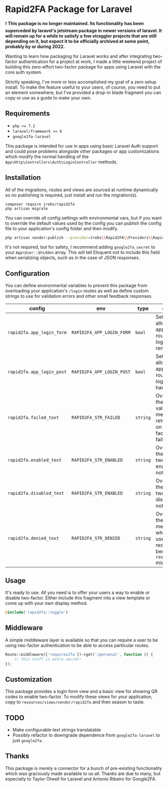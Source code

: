 # Rapid2FA Package for Laravel

:exclamation: **This package is no longer maintained. Its functionality
has been superceded by laravel's jetstream package in newer versions of
laravel. It will remain up for a while to satisfy a few straggler projects
that are still depending on it, but expect it to be officially archived
at some point, probably by or during 2022.**

Wanting to learn how packaging for Laravel works and after integrating
two-factor authentication for a project at work, I made a little weekend
project of building this zero-effort two-factor package for apps using
Laravel with the core auth system.

Strictly speaking, I've more or less accomplished my goal of a zero setup
install. To make the feature useful to your users, of course, you need to
put an element somewhere, but I've provided a drop-in blade fragment you
can copy or use as a guide to make your own.

## Requirements
* `php >= 7.2`
* `laravel/framework >= 6`
* `google2fa-laravel`

This package is intended for use in apps using basic Laravel Auth support
and could pose problems alongside other packages or app customizations which
modify the normal handling of the `App\Http\Controllers\Auth\LoginController`
methods.


##  Installation
All of the migrations, routes and views are sourced at runtime dynamically
so no publishing is required, just install and run the migration(s).
```
composer require jrebs/rapid2fa
php artisan migrate
```
You can override all config settings with environmental vars, but if you
want to override the default values used by the config you can publish the
config file to your application's config folder and then modify.
```sh
php artisan vendor:publish --provider=Jrebs\\Rapid2FA\\Providers\\Rapid2FAServiceProvider
```
It's not required, but for safety, I recommend adding `google2fa_secret` to
your `App\User::$hidden` array. This will tell Eloquent not to include this
field when serializing objects, such as in the case of JSON responses.

## Configuration
You can define environmental variables to prevent this package from
overloading your application's `/login` routes as well as define custom
strings to use for validation errors and other small feedback responses.

config|env|type|effect
---|---|---|---
`rapid2fa.app_login_form`|`RAPID2FA_APP_LOGIN_FORM`|`bool`|Set true to allow the app to route the login form render
`rapid2fa.app_login_post`|`RAPID2FA_APP_LOGIN_POST`|`bool`|Set true to allow the app to route the login handler
`rapid2fa.failed_text`|`RAPID2FA_STR_FAILED`|`string`|Overrides the default validation message returned on two-factor failure
`rapid2fa.enabled_text`|`RAPID2FA_STR_ENABLED`|`string`|Override the default two-factor enabled notice
`rapid2fa.disabled_text`|`RAPID2FA_STR_ENABLED`|`string`|Override the default two-factor disabled notice
`rapid2fa.denied_text`|`RAPID2FA_STR_DENIED`|`string`|Override the default message when a user redirected because of `require2fa` middleware

## Usage
It's ready to use. All you need is to offer your users a way to enable or
disable two-factor. Either include this fragment into a view template or
come up with your own display method.
```php
@include('rapid2fa::toggle')
```

## Middleware
A simple middleware layer is available so that you can require a user to be
using two-factor authentication to be able to access particular routes.
```php
Route::middleware(['requires2fa'])->get('/personal', function () {
    // this stuff is extra secret!
});
```

## Customization
This package provides a login form view and a basic view for showing QR codes
to enable two-factor. To modify these views for your application, copy to
`resources/views/vendor/rapid2fa` and then season to taste.

## TODO
* Make configurable text strings translatable
* Possibly refactor to downgrade dependence from `google2fa-laravel` to just
`google2fa`.

## Thanks
This package is merely a connector for a bunch of pre-existing functionality
which was graciously made available to us all. Thanks are due to many, but
especially to Taylor Otwell for Laravel and Antonio Ribeiro for Google2FA.
